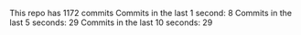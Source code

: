 This repo has 1172 commits
Commits in the last 1 second: 8
Commits in the last 5 seconds: 29
Commits in the last 10 seconds: 29
